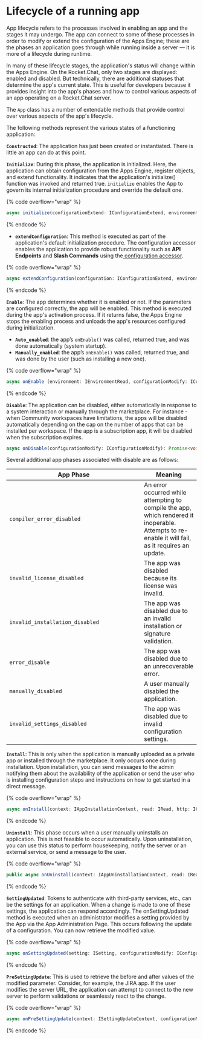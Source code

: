 # Lifecycle of a running app

App lifecycle refers to the processes involved in enabling an app and the stages it may undergo. The app can connect to some of these processes in order to modify or extend the configuration of the Apps Engine; these are the phases an application goes through while running inside a server — it is more of a lifecycle during runtime.&#x20;

In many of these lifecycle stages, the application's status will change within the Apps Engine. On the Rocket.Chat, only two stages are displayed: enabled and disabled. But technically, there are additional statuses that determine the app's current state. This is useful for developers because it provides insight into the app's phases and how to control various aspects of an app operating on a Rocket.Chat server.&#x20;

The `App` class has a number of extendable methods that provide control over various aspects of the app's lifecycle.

The following methods represent the various states of a functioning application:&#x20;

**`Constructed`**: The application has just been created or instantiated. There is little an app can do at this point.&#x20;

**`Initialize`**: During this phase, the application is initialized. Here, the application can obtain configuration from the Apps Engine, register objects, and extend functionality. It indicates that the application's initialize() function was invoked and returned true. `initialize` enables the App to govern its internal initialization procedure and override the default one.

{% code overflow="wrap" %}
```typescript
async initialize(configurationExtend: IConfigurationExtend, environmentRead: IEnvironmentRead): Promise<void>
```
{% endcode %}

* **`extendConfiguration`**: This method is executed as part of the application's default initialization procedure. The configuration accessor enables the application to provide robust functionality such as **API Endpoints** and **Slash Commands** using the[ configuration accessor](https://rocketchat.github.io/Rocket.Chat.Apps-engine/interfaces/accessors\_iconfigurationextend.iconfigurationextend.html).

{% code overflow="wrap" %}
```typescript
async extendConfiguration(configuration: IConfigurationExtend, environment: IEnvironmentRead): Promise<void>
```
{% endcode %}

**`Enable`**: The app determines whether it is enabled or not. If the parameters are configured correctly, the app will be enabled. This method is executed during the app's activation process. If it returns false, the Apps Engine stops the enabling process and unloads the app's resources configured during initialization.

* **`Auto_enabled`**: the app’s `onEnable()` was called, returned true, and was done automatically (system startup).&#x20;
* **`Manually_enabled`**: the app’s `onEnable()` was called, returned true, and was done by the user (such as installing a new one).&#x20;

{% code overflow="wrap" %}
```typescript
async onEnable (environment: IEnvironmentRead, configurationModify: IConfigurationModify): Promise<boolean>
```
{% endcode %}

**`Disable`**: The application can be disabled, either automatically in response to a system interaction or manually through the marketplace. For instance - when Community workspaces have limitations, the apps will be disabled automatically depending on the cap on the number of apps that can be installed per workspace. If the app is a subscription app, it will be disabled when the subscription expires.

```typescript
async onDisable(configurationModify: IConfigurationModify): Promise<void>
```

Several additional app phases associated with disable are as follows:

<table><thead><tr><th width="340.5">App Phase</th><th>Meaning</th></tr></thead><tbody><tr><td><code>compiler_error_disabled</code></td><td>An error occurred while attempting to compile the app, which rendered it inoperable. Attempts to re-enable it will fail, as it requires an update.</td></tr><tr><td><code>invalid_license_disabled</code></td><td>The app was disabled because its license was invalid.</td></tr><tr><td><code>invalid_installation_disabled</code></td><td>The app was disabled due to an invalid installation or signature validation.</td></tr><tr><td><code>error_disable</code></td><td>The app was disabled due to an unrecoverable error.</td></tr><tr><td><code>manually_disabled</code></td><td>A user manually disabled the application.</td></tr><tr><td><code>invalid_settings_disabled</code></td><td>The app was disabled due to invalid configuration settings.</td></tr></tbody></table>

**`Install`**: This is only when the application is manually uploaded as a private app or installed through the marketplace. It only occurs once during installation. Upon installation, you can send messages to the admin notifying them about the availability of the application or send the user who is installing configuration steps and instructions on how to get started in a direct message.&#x20;

{% code overflow="wrap" %}
```typescript
async onInstall(context: IAppInstallationContext, read: IRead, http: IHttp, persistence: IPersistence, modify: IModify): Promise<void>
```
{% endcode %}

**`Uninstall`**: This phase occurs when a user manually uninstalls an application. This is not feasible to occur automatically. Upon uninstallation, you can use this status to perform housekeeping, notify the server or an external service, or send a message to the user.

{% code overflow="wrap" %}
```typescript
public async onUninstall(context: IAppUninstallationContext, read: IRead, http: IHttp, persistence: IPersistence, modify: IModify): Promise<void>
```
{% endcode %}

**`SettingUpdated`**: Tokens to authenticate with third-party services, etc., can be the settings for an application. When a change is made to one of these settings, the application can respond accordingly. The onSettingUpdated method is executed when an administrator modifies a setting provided by the App via the App Administration Page. This occurs following the update of a configuration. You can now retrieve the modified value.

{% code overflow="wrap" %}
```typescript
async onSettingUpdated(setting: ISetting, configurationModify: IConfigurationModify, read: IRead, http: IHttp): Promise<void>
```
{% endcode %}

**`PreSettingUpdate`**: This is used to retrieve the before and after values of the modified parameter. Consider, for example, the JIRA app. If the user modifies the server URL, the application can attempt to connect to the new server to perform validations or seamlessly react to the change.&#x20;

{% code overflow="wrap" %}
```typescript
async onPreSettingUpdate(context: ISettingUpdateContext, configurationModify: IConfigurationModify, read: IRead, http: IHttp): Promise<ISetting>
```
{% endcode %}

